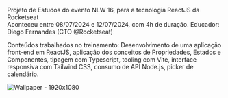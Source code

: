 Projeto de Estudos do evento NLW 16, para a tecnologia ReactJS da Rocketseat <br />
Aconteceu entre 08/07/2024 e 12/07/2024, com 4h de duração.
Educador: Diego Fernandes (CTO @Rocketseat)

<p>Conteúdos trabalhados no treinamento: Desenvolvimento de uma aplicação front-end em ReactJS, aplicação dos conceitos de Propriedades,
Estados e Componentes, tipagem com Typescript, tooling com Vite, interface responsiva com Tailwind CSS, consumo de API Node.js, picker de calendário.</p>

![Wallpaper - 1920x1080](https://github.com/user-attachments/assets/37049912-ec8b-4bd1-96f7-5eb9957ce623)
